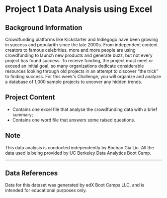# Project 1 Data Analysis using Excel



## Background Information
Crowdfunding platforms like Kickstarter and Indiegogo have been growing in success and popularith since the late 2000s. From independent content creators to famous celebrities, more and more people are using crowdfunding to launch new products and generate buzz, but not every project has found success.
To receive funding, the project must meet or exceed an initial goal, so many organizations dedicate considerable resources looking through old projects in an attempt to discover “the trick” to finding success. For this week's Challenge, you will organize and analyze a database of 1,000 sample projects to uncover any hidden trends.


## Project Content
- Contains one excel file that analyse the crowdfunding data with a brief summary;
- Contains one word file that answers some raised questions.


## Note
This data analysis is conducted independently by Bochao Gia Liu. All the data used is being provided by UC Berkeley Data Analytics Boot Camp. 

* * *
## Data References
Data for this dataset was generated by edX Boot Camps LLC, and is intended for educational purposes only.
